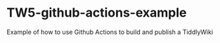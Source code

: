 # TW5-github-actions-example
Example of how to use Github Actions to build and publish a TiddlyWiki
